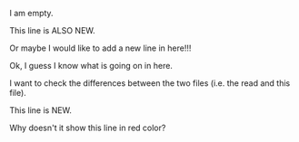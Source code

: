 I am empty.

This line is ALSO NEW.

Or maybe I would like to add a new line in here!!!

Ok, I guess I know what is going on in here.

I want to check the differences between the two files (i.e. the read and 
this file).

This line is NEW.

Why doesn't it show this line in red color?


